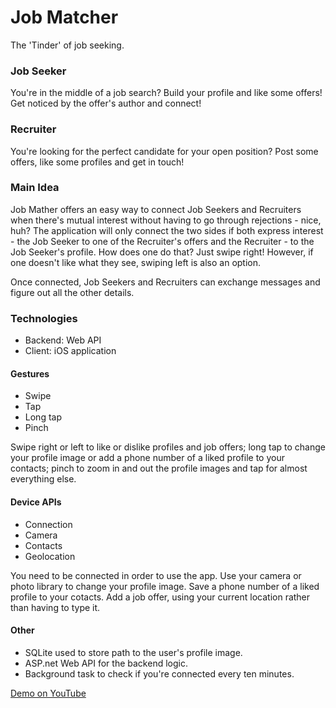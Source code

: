 # Job Matcher

The 'Tinder' of job seeking. 

### Job Seeker

You're in the middle of a job search? Build your profile and like some offers! Get noticed by the offer's author and connect!

### Recruiter

You're looking for the perfect candidate for your open position? Post some offers, like some profiles and get in touch!

### Main Idea

Job Mather offers an easy way to connect Job Seekers and Recruiters when there's mutual interest without having to go through rejections - nice, huh? The application will only 
connect the two sides if both express interest - the Job Seeker to one of the Recruiter's offers and the Recruiter - to the Job Seeker's profile. How does one do that? Just swipe right!
However, if one doesn't like what they see, swiping left is also an option.

Once connected, Job Seekers and Recruiters can exchange messages and figure out all the other details.

### Technologies

- Backend: Web API
- Client: iOS application

#### Gestures

- Swipe
- Tap
- Long tap
- Pinch

Swipe right or left to like or dislike profiles and job offers; long tap to change your profile image or add a phone number of a liked profile to your contacts; pinch to zoom in and out the profile images and tap for almost everything else.

#### Device APIs

- Connection
- Camera
- Contacts
- Geolocation

You need to be connected in order to use the app. Use your camera or photo library to change your profile image. Save a phone number of a liked profile to your cotacts. Add a job offer,
using your current location rather than having to type it.

#### Other

- SQLite used to store path to the user's profile image.
- ASP.net Web API for the backend logic.
- Background task to check if you're connected every ten minutes.

[Demo on YouTube](https://www.youtube.com/watch?v=CqDgQ1nTJjk)